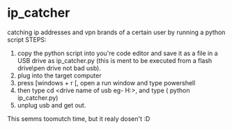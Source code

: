 # ip_catcher
catching ip addresses and vpn brands of a certain user by running a python script
STEPS:

1. copy the python script into you're code editor and save it as a file in a USB drive as ip_catcher.py (this is ment to be executed from a flash drive\pen drive not bad usb).
2. plug into the target computer 
3. press [windows + r [, open a run window and type powershell 
4. then type cd <drive name of usb eg- H:\>, and type ( python ip_catcher.py)
5. unplug usb and get out.

This semms toomutch time, but it realy dosen't :D 
